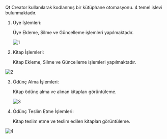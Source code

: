 Qt Creator kullanılarak kodlanmış bir kütüphane otomasyonu. 4 temel işlevi bulunmaktadır.

1. Üye İşlemleri:

   Üye Ekleme, Silme ve Güncelleme işlemleri yapılmaktadır.

   ![1](https://github.com/user-attachments/assets/0c053874-f9f8-4b7b-bcf5-2da6d15ae569)






2. Kitap İşlemleri:

   Kitap Ekleme, Silme ve Güncelleme işlemleri yapılmaktadır.

  ![2](https://github.com/user-attachments/assets/6898bf43-1c7f-4c55-9d32-2d1606e163a2)



  
3. Ödünç Alma İşlemleri:

   Kitap ödünç alma ve alınan kitapları görüntüleme.

   ![3](https://github.com/user-attachments/assets/1fc38f29-f437-4651-868d-86ab61fd6ab3)






4. Ödünç Teslim Etme İşlemleri:

   Kitap teslim etme ve teslim edilen kitapları görüntüleme.

  ![4](https://github.com/user-attachments/assets/2b6901f7-c39d-4a3e-a20c-a6d2f4c7416b)



   
